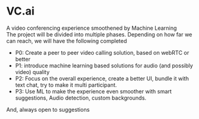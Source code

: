 # VC.ai
A video conferencing experience smoothened by Machine Learning  
The project will be divided into multiple phases. Depending on how far we can reach, we will have the following completed  
* P0: Create a peer to peer video calling solution, based on webRTC or better
* P1: introduce machine learning based solutions for audio (and possibly video) quality
* P2: Focus on the overall experience, create a better UI, bundle it with text chat, try to make it multi participant.
* P3: Use ML to make the experience even smoother with smart suggestions, Audio detection, custom backgrounds.  
  
And, always open to suggestions
